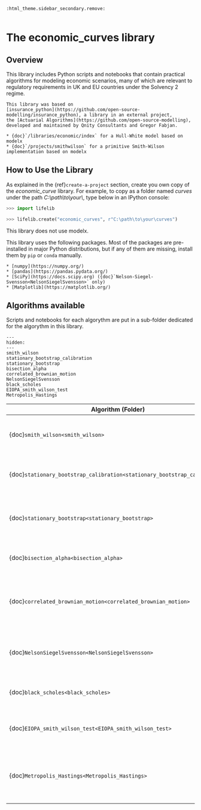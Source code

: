 ```{eval-rst}
:html_theme.sidebar_secondary.remove:
```
```{module} economic_curves
```

# The **economic_curves** library

## Overview

This library includes Python scripts and notebooks
that contain practical algorithms for modeling economic scenarios, 
many of which are relevant to regulatory requirements
in UK and EU countries under the Solvency 2 regime.

```{seealso}
This library was based on 
[insurance_python](https://github.com/open-source-modelling/insurance_python), a library in an external project, 
the [Actuarial Algorithms](https://github.com/open-source-modelling), 
developed and maintained by Qnity Consultants and Gregor Fabjan.
```

```{seealso}
* {doc}`/libraries/economic/index` for a Hull-White model based on modelx
* {doc}`/projects/smithwilson` for a primitive Smith-Wilson implementation based on modelx
```

## How to Use the Library

As explained in the {ref}`create-a-project` section,
create you own copy of the *economic_curve* library.
For example, to copy as a folder named *curves*
under the path *C:\\path\\to\\your\\*, type below in an IPython console:

```python
>>> import lifelib

>>> lifelib.create("economic_curves", r"C:\path\to\your\curves")
```

This library does not use modelx.

This library uses the following packages. 
Most of the packages are pre-installed in major Python distributions,
but if any of them are missing, install them by `pip` or `conda` manually.

```{admonition} Additional packages used
* [numpy](https://numpy.org/)
* [pandas](https://pandas.pydata.org/)
* [SciPy](https://docs.scipy.org) ({doc}`Nelson-Siegel-Svensson<NelsonSiegelSvensson>` only) 
* [Matplotlib](https://matplotlib.org/)
```

## Algorithms available

Scripts and notebooks for each algorythm
are put in a sub-folder dedicated for the algorythm in this library.

```{toctree}
---
hidden:
--- 
smith_wilson
stationary_bootstrap_calibration
stationary_bootstrap
bisection_alpha
correlated_brownian_motion
NelsonSiegelSvensson
black_scholes
EIOPA_smith_wilson_test
Metropolis_Hastings
```

| Algorithm (Folder)                                                        | Source                    | Description                                                                 |
|---------------------------------------------------------------------------|---------------------------| ----------------------------------------------------------------------      |
| {doc}`smith_wilson<smith_wilson>`                                         | [Technical-documentation] | Interpolation and extrapolation of missing interest rates                   |
| {doc}`stationary_bootstrap_calibration<stationary_bootstrap_calibration>` | [Whitepaper-2004]         | Automatic calibration of the stationary bootstrap algorithm                 |
| {doc}`stationary_bootstrap<stationary_bootstrap>`                         | [Politis-Romano-1994]     | Resampling procedure for weakly dependent stationary observations           |
| {doc}`bisection_alpha<bisection_alpha>`                                   | [Technical-documentation] | Calibration of the Smith & Wilson's alpha parameter                         |
| {doc}`correlated_brownian_motion<correlated_brownian_motion>`             | [Wiki Brownian motion]    | Simple function to generate correlated Brownian motion in multiple dim.     |
| {doc}`NelsonSiegelSvensson<NelsonSiegelSvensson>`                         | [BIS whitepaper]          | Nelson-Siegel-Svansson model for approximating the yield curve              |
| {doc}`black_scholes<black_scholes>`                                       | [Wiki Black&Sholes]       | Black&Scholes model for pricing option contracts                            |
| {doc}`EIOPA_smith_wilson_test<EIOPA_smith_wilson_test>`                   | [EIOPA RFR website]       | Calculation of the risk free rate from the monthly EIOPA publication        |
| {doc}`Metropolis_Hastings<Metropolis_Hastings>`                           | Original work by OSM      | Bayesian maximum likelihood of a Black Sholes stochastic scenario generator |


[EIOPA RFR website]: https://www.eiopa.europa.eu/tools-and-data/risk-free-interest-rate-term-structures_en
[Technical-documentation]: https://www.eiopa.europa.eu/sites/default/files/risk_free_interest_rate/12092019-technical_documentation.pdf
[Whitepaper-2004]: http://public.econ.duke.edu/~ap172/Politis_White_2004.pdf
[Politis-Romano-1994]: https://www.jstor.org/stable/2290993
[Wiki Brownian motion]: https://en.wikipedia.org/wiki/Brownian_motion
[BIS whitepaper]: https://www.bis.org/publ/bppdf/bispap25l.pdf
[Wiki Black&Sholes]: https://en.wikipedia.org/wiki/Black%E2%80%93Scholes_model
[Wiki Vasicek]: https://en.wikipedia.org/wiki/Vasicek_model



